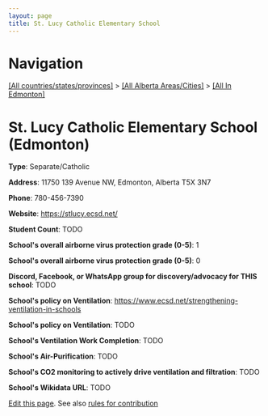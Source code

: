 ```yaml
---
layout: page
title: St. Lucy Catholic Elementary School
---
```

# Navigation

[[All countries/states/provinces]](../../..) > [[All Alberta Areas/Cities]](../..) > [[All In Edmonton]](..)

# St. Lucy Catholic Elementary School (Edmonton)

**Type**: Separate/Catholic

**Address**: 11750 139 Avenue NW, Edmonton, Alberta T5X 3N7

**Phone**: 780-456-7390

**Website**: <https://stlucy.ecsd.net/>

**Student Count**: TODO

**School's overall airborne virus protection grade (0-5)**: 1

**School's overall airborne virus protection grade (0-5)**: 0

**Discord, Facebook, or WhatsApp group for discovery/advocacy for THIS school**: TODO

**School's policy on Ventilation**: <https://www.ecsd.net/strengthening-ventilation-in-schools>

**School's policy on Ventilation**: TODO

**School's Ventilation Work Completion**: TODO

**School's Air-Purification**: TODO

**School's CO2 monitoring to actively drive ventilation and filtration**: TODO

**School's Wikidata URL**: TODO


[Edit this page](https://github.com/ventilate-schools/AB/edit/main/./Edmonton/St._Lucy_Catholic_Elementary_School.md). See also [rules for contribution](../../../contribution-rules/)